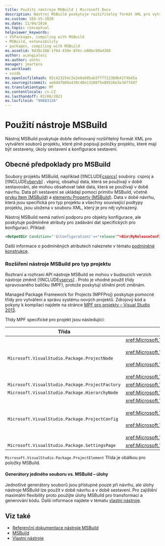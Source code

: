 ```yaml
---
title: Použití nástroje MSBuild | Microsoft Docs
description: Nástroj MSBuild poskytuje rozšiřitelný formát XML pro vytváření souborů projektu, které plně popisují položky projektu, které mají být sestaveny, úkoly sestavení a konfigurace sestavení.
ms.custom: SEO-VS-2020
ms.date: 11/04/2016
ms.topic: conceptual
helpviewer_keywords:
- VSPackages, compiling with MSBuild
- MSBuild, extensibility
- packages, compiling with MSBuild
ms.assetid: 9d38c388-1f64-430e-8f6c-e88bc99a4260
author: acangialosi
ms.author: anthc
manager: jmartens
ms.workload:
- vssdk
ms.openlocfilehash: 92c423254c2e2e0a605ab3f7ff2238db41f4b45a
ms.sourcegitcommit: ae6d47b09a439cd0e13180f5e89510e3e347fd47
ms.translationtype: MT
ms.contentlocale: cs-CZ
ms.lasthandoff: 02/08/2021
ms.locfileid: "99883126"
---
```

# <a name="using-msbuild"></a>Použití nástroje MSBuild
Nástroj MSBuild poskytuje dobře definovaný rozšiřitelný formát XML pro vytváření souborů projektu, které plně popisují položky projektu, které mají být sestaveny, úkoly sestavení a konfigurace sestavení.

## <a name="general-msbuild-considerations"></a>Obecné předpoklady pro MSBuild
 Soubory projektu MSBuild, například [!INCLUDE[csprcs](../../data-tools/includes/csprcs_md.md)] soubory. csproj a [!INCLUDE[vbprvb](../../code-quality/includes/vbprvb_md.md)] . vbproj, obsahují data, která se používají v době sestavování, ale mohou obsahovat také data, která se používají v době návrhu. Data při sestavení se ukládají pomocí primitiv MSBuild, včetně [prvku Item (MSBuild)](../../msbuild/item-element-msbuild.md) a [elementu Property (MSBuild)](../../msbuild/property-element-msbuild.md). Data v době návrhu, která jsou specifická pro typ projektu a všechny související podtypy projektu, jsou uložena v souboru XML, který je pro něj vyhrazený.

 Nástroj MSBuild nemá nativní podporu pro objekty konfigurace, ale poskytuje podmíněné atributy pro zadávání dat specifických pro konfiguraci. Příklad:

```xml
<OutputDir Condition="'$(Configuration)'=="release'">Bin\MyReleaseConfig</OutputDir>
```

 Další informace o podmíněných atributech naleznete v tématu [podmíněné konstrukce](../../msbuild/msbuild-conditional-constructs.md).

### <a name="extending-msbuild-for-your-project-type"></a>Rozšíření nástroje MSBuild pro typ projektu
 Rozhraní a rozhraní API nástroje MSBuild se mohou v budoucích verzích nástroje změnit [!INCLUDE[vsprvs](../../code-quality/includes/vsprvs_md.md)] . Proto je vhodné použít třídy spravovaného balíčku (MPF), protože poskytují stínění proti změnám.

 Managed Package Framework for Projects (MPFProj) poskytuje pomocné třídy pro vytváření a správu systému nových projektů. Zdrojový kód a pokyny k kompilaci najdete na stránce [MPF pro projekty – Visual Studio 2013](https://github.com/tunnelvisionlabs/MPFProj10).

 Třídy MPF specifické pro projekt jsou následující:

|Třída|Implementace|
|-----------|--------------------|
|`Microsoft.VisualStudio.Package.ProjectNode`|<xref:Microsoft.VisualStudio.Shell.Interop.IVsProject3><br /><br /> <xref:Microsoft.VisualStudio.Shell.Interop.IVsCfgProvider2><br /><br /> <xref:Microsoft.VisualStudio.Shell.Interop.IPersistFileFormat><br /><br /> <xref:Microsoft.VisualStudio.Shell.Interop.IVsSolutionEvents>|
|`Microsoft.VisualStudio.Package.ProjectFactory`|<xref:Microsoft.VisualStudio.Shell.Interop.IVsProjectFactory>|
|`Microsoft.VisualStudio.Package.HierarchyNode`|<xref:Microsoft.VisualStudio.Shell.Interop.IVsHierarchy>|
|`Microsoft.VisualStudio.Package.ProjectConfig`|<xref:Microsoft.VisualStudio.Shell.Interop.IVsCfg><br /><br /> <xref:Microsoft.VisualStudio.Shell.Interop.IVsProjectCfg><br /><br /> <xref:Microsoft.VisualStudio.Shell.Interop.IVsBuildableProjectCfg><br /><br /> <xref:Microsoft.VisualStudio.Shell.Interop.IVsDebuggableProjectCfg>|
|`Microsoft.VisualStudio.Package.SettingsPage`|<xref:Microsoft.VisualStudio.OLE.Interop.IPropertyPageSite>|

 `Microsoft.VisualStudio.Package.ProjectElement` Třída je obálkou pro položky MSBuild.

#### <a name="single-file-generators-vs-msbuild-tasks"></a>Generátory jediného souboru vs. MSBuild – úlohy
 Jednotlivé generátory souborů jsou přístupné pouze při návrhu, ale úlohy nástroje MSBuild lze použít v době návrhu a v době sestavení. Pro zajištění maximální flexibility proto použijte úlohy MSBuild pro transformaci a generování kódu. Další informace najdete v tématu [vlastní nástroje](../../extensibility/internals/custom-tools.md).

## <a name="see-also"></a>Viz také
- [Referenční dokumentace nástroje MSBuild](../../msbuild/msbuild-reference.md)
- [MSBuild](../../msbuild/msbuild.md)
- [Vlastní nástroje](../../extensibility/internals/custom-tools.md)
